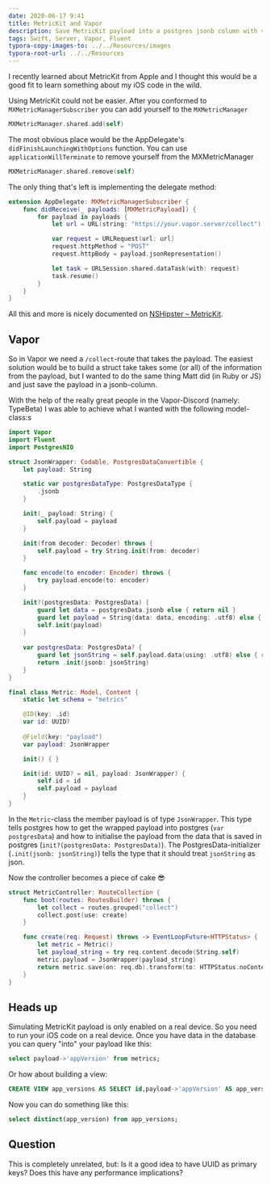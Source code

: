 ```yaml
---
date: 2020-06-17 9:41
title: MetricKit and Vapor
description: Save MetricKit payload into a postgres jsonb column with vapor
tags: Swift, Server, Vapor, Fluent
typora-copy-images-to: ../../Resources/images
typora-root-url: ../../Resources
---
```


I recently learned about MetricKit from Apple and I thought this would be a good fit to learn something about my iOS code in the wild.

Using MetricKit could not be easier. After you conformed to `MXMetricManagerSubscriber` you can add yourself to the `MXMetricManager` 

```Swift
MXMetricManager.shared.add(self)
```

The most obvious place would be the AppDelegate's `didFinishLaunchingWithOptions` function. You can use `applicationWillTerminate` to remove yourself from the MXMetricManager

```Swift
MXMetricManager.shared.remove(self)
```

The only thing that's left is implementing the delegate method:

```Swift
extension AppDelegate: MXMetricManagerSubscriber {
    func didReceive(_ payloads: [MXMetricPayload]) {
        for payload in payloads {
            let url = URL(string: "https://your.vapor.server/collect")!

            var request = URLRequest(url: url)
            request.httpMethod = "POST"
            request.httpBody = payload.jsonRepresentation()

            let task = URLSession.shared.dataTask(with: request)
            task.resume()
        }
    }
}
```

All this and more is nicely documented on [NSHipster – MetricKit](https://nshipster.com/metrickit/).

## Vapor

So in Vapor we need a `/collect`-route that takes the payload. The easiest solution would be to build a struct take takes some (or all) of the information from the payload, but I wanted to do the same thing Matt did (in Ruby or JS) and just save the payload in a jsonb-column.

With the help of the really great people in the Vapor-Discord (namely: TypeBeta) I was able to achieve what I wanted with the following model-class:s

```Swift
import Vapor
import Fluent
import PostgresNIO

struct JsonWrapper: Codable, PostgresDataConvertible {
    let payload: String

    static var postgresDataType: PostgresDataType {
        .jsonb
    }

    init(_ payload: String) {
        self.payload = payload
    }

    init(from decoder: Decoder) throws {
        self.payload = try String.init(from: decoder)
    }

    func encode(to encoder: Encoder) throws {
        try payload.encode(to: encoder)
    }

    init?(postgresData: PostgresData) {
        guard let data = postgresData.jsonb else { return nil }
        guard let payload = String(data: data, encoding: .utf8) else { return nil }
        self.init(payload)
    }
    
    var postgresData: PostgresData? {
        guard let jsonString = self.payload.data(using: .utf8) else { return nil }
        return .init(jsonb: jsonString)
    }
}

final class Metric: Model, Content {
    static let schema = "metrics"

    @ID(key: .id)
    var id: UUID?
    
    @Field(key: "payload")
    var payload: JsonWrapper

    init() { }

    init(id: UUID? = nil, payload: JsonWrapper) {
        self.id = id
        self.payload = payload
    }
}
```

In the `Metric`-class the member payload is of type `JsonWrapper`. This type tells postgres how to get the wrapped payload into postgres (`var postgresData`) and how to initialise the payload from the data that is saved in postgres (`init?(postgresData: PostgresData)`). The PostgresData-initializer (`.init(jsonb: jsonString)`) tells the type that it should treat `jsonString` as json.

Now the controller becomes a piece of cake 😎

```Swift
struct MetricController: RouteCollection {
    func boot(routes: RoutesBuilder) throws {
        let collect = routes.grouped("collect")
        collect.post(use: create)
    }

    func create(req: Request) throws -> EventLoopFuture<HTTPStatus> {
        let metric = Metric()
        let payload_string = try req.content.decode(String.self)
        metric.payload = JsonWrapper(payload_string)
        return metric.save(on: req.db).transform(to: HTTPStatus.noContent)
    }
}
```

## Heads up

Simulating MetricKit payload is only enabled on a real device. So you need to run your iOS code on a real device. Once you have data in the database you can query "into" your payload like this:

```sql
select payload->'appVersion' from metrics;
```

Or how about building a view:

```sql
CREATE VIEW app_versions AS SELECT id,payload->'appVersion' AS app_version,payload->'metaData'->>'deviceType' AS device_type FROM metrics;
```

Now you can do something like this:

```sql
select distinct(app_version) from app_versions;
```

## Question

This is completely unrelated, but: Is it a good idea to have UUID as primary keys? Does this have any performance implications?